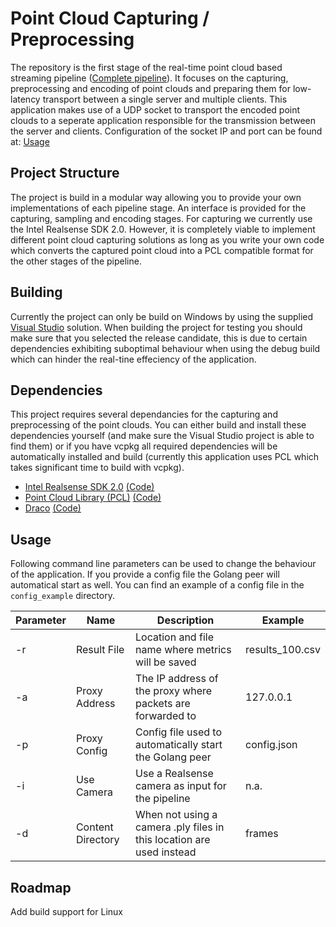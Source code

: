# Point Cloud Capturing / Preprocessing
The repository is the first stage of the real-time point cloud based streaming pipeline ([Complete pipeline](https://github.com/MatthiasDeFre/webrtc-pc-streaming)). It focuses on the capturing, preprocessing and encoding of point clouds and preparing them for low-latency transport between a single server and multiple clients. This application makes use of a UDP socket to transport the encoded point clouds to a seperate application responsible for the transmission between the server and clients. Configuration of the socket IP and port can be found at: [Usage](https://github.com/MatthiasDeFre/pc-capturer ) 

## Project Structure
The project is build in a modular way allowing you to provide your own implementations of each pipeline stage. An interface is provided for the capturing, sampling and encoding stages.  For capturing we currently use the Intel Realsense SDK 2.0. However, it is completely viable to implement different point cloud capturing solutions as long as you write your own code which converts the captured point cloud into a PCL compatible format for the other stages of the pipeline.

## Building
Currently the project can only be build on Windows by using the supplied [Visual Studio](https://visualstudio.microsoft.com/) solution. When building the project for testing you should make sure that you selected the release candidate, this is due to certain dependencies exhibiting suboptimal behaviour when using the debug build which can hinder the real-tine effeciency of the application. 

## Dependencies
This project requires several dependancies for the capturing and preprocessing of the point clouds. You can either build and install these dependencies yourself (and make sure the Visual Studio project is able to find them) or if you have vcpkg all required dependencies will be automatically installed and build (currently this application uses PCL which takes significant time to build with vcpkg).

<ul>
  <li> 
    <a href="https://www.intelrealsense.com/sdk-2/">Intel Realsense SDK 2.0</a>
    <a href="https://github.com/IntelRealSense/librealsense">(Code)</a>
  </li>
  <li> 
    <a href="https://pointclouds.org/">Point Cloud Library (PCL)</a>
    <a href="https://github.com/PointCloudLibrary/pcl">(Code)</a>
  </li>
  <li> 
    <a href="https://google.github.io/draco/">Draco</a>
    <a href="https://github.com/google/draco">(Code)</a>
  </li>
</ul>

## Usage
Following command line parameters can be used to change the behaviour of the application. If you provide a config file the Golang peer will automatical start as well. You can find an example of a config file in the `config_example` directory.

| **Parameter** 	| **Name**          	| **Description**                                                      	| **Example**     	|
|---------------	|-------------------	|----------------------------------------------------------------------	|-----------------	|
| -r            	| Result File       	| Location and file name where metrics will be saved                   	| results_100.csv 	|
| -a            	| Proxy Address     	| The IP address of the proxy where packets are forwarded to           	| 127.0.0.1       	|
| -p            	| Proxy Config       	| Config file used to automatically start the Golang peer              	| config.json      	|
| -i            	| Use Camera        	| Use a Realsense camera as input for the pipeline                     	| n.a.            	|
| -d            	| Content Directory 	| When not using a camera .ply files in this location are used instead 	| frames          	|

## Roadmap

Add build support for Linux
